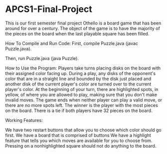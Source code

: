 # APCS1-Final-Project
This is our first semester final project
Othello is a board game that has been around for over a century. The object of the game is to have the majority of the pieces on the board when the last playable square has been filled. 


How To Compile and Run Code:
First, compile Puzzle.java (javac Puzzle.java).

Then, run Puzzle.java (java Puzzle).

How to Use the Program:
Players take turns placing disks on the board with their assigned color facing up.
During a play, any disks of the opponent's color that are in a straight line and bounded by the disk just placed and another disk of the current player's color are turned over to the current player's color.
At the beginning of your turn, there are highlighted spots, in yellow, of where you are allowed to play, making sure that you don't make invalid moves. 
The game ends when neither player can play a valid move, or there are no more spots left.
The winner is the player with the most pieces on the board.
There is a tie if both players have 32 pieces on the board. 

Working Features:

We have two restart buttons that allow you to choose which color should go first.
We have a board that is comprised of buttons
We have a highlight feature that tells you which moves are available for you to choose from. Pressing on a nonhighlighted square should not do anything to the board. 
